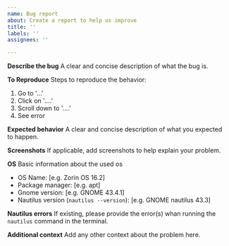 ```yaml
---
name: Bug report
about: Create a report to help us improve
title: ''
labels: ''
assignees: ''

---
```


**Describe the bug**
A clear and concise description of what the bug is.

**To Reproduce**
Steps to reproduce the behavior:
1. Go to '...'
2. Click on '....'
3. Scroll down to '....'
4. See error

**Expected behavior**
A clear and concise description of what you expected to happen.

**Screenshots**
If applicable, add screenshots to help explain your problem.

**OS**
Basic information about the used os
 - OS Name: [e.g. Zorin OS 16.2]
 - Package manager: [e.g. apt]
 - Gnome version: [e.g. GNOME 43.4.1]
 - Nautilus version (`nautilus --version`): [e.g. GNOME nautilus 43.3]

**Nautilus errors**
If existing, please provide the error(s) whan running the `nautilus` command in the terminal.

**Additional context**
Add any other context about the problem here.
